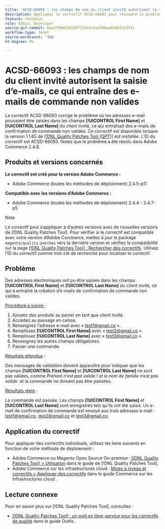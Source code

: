 ```yaml
---
title: 'ACSD-66093 : les champs de nom du client invité autorisent la saisie d’e-mails, ce qui entraîne des e-mails de commande non valides'
description: Appliquez le correctif ACSD-66093 pour résoudre le problème Adobe Commerce où il est possible de saisir des adresses e-mail dans les champs client invité **[!UICONTROL First Name]** et **[!UICONTROL Last Name]** et d’envoyer des e-mails de confirmation de commande non valides.
feature: Checkout
role: Admin, Developer
source-git-commit: 6ee2f99b53424071fda4cba9396aa039621135fc
workflow-type: tm+mt
source-wordcount: '366'
ht-degree: 0%

---
```



# ACSD-66093 : les champs de nom du client invité autorisent la saisie d’e-mails, ce qui entraîne des e-mails de commande non valides

Le correctif ACSD-66093 corrige le problème où les adresses e-mail pouvaient être saisies dans les champs **[!UICONTROL First Name]** et **[!UICONTROL Last Name]** du client invité, ce qui entraînait des e-mails de confirmation de commande non valides. Ce correctif est disponible lorsque la version 1.1.65 de [[!DNL Quality Patches Tool (QPT)]](/help/tools/quality-patches-tool/quality-patches-tool-to-self-serve-quality-patches.md) est installée. L’ID du correctif est ACSD-66093. Notez que le problème a été résolu dans Adobe Commerce 2.4.8.

## Produits et versions concernés

**Le correctif est créé pour la version Adobe Commerce :**

* Adobe Commerce (toutes les méthodes de déploiement) 2.4.5-p11

**Compatible avec les versions d’Adobe Commerce :**

* Adobe Commerce (toutes les méthodes de déploiement) 2.4.4 - 2.4.7-p5

>[!NOTE]
>
>Le correctif peut s’appliquer à d’autres versions avec de nouvelles versions de [!DNL Quality Patches Tool]. Pour vérifier si le correctif est compatible avec votre version d’Adobe Commerce, mettez à jour le package `magento/quality-patches` vers la dernière version et vérifiez la compatibilité sur la page [[!DNL Quality Patches Tool] : Rechercher des correctifs](https://experienceleague.adobe.com/tools/commerce-quality-patches/index.html). Utilisez l’ID du correctif comme mot-clé de recherche pour localiser le correctif.

## Problème

Des adresses électroniques ont pu être saisies dans les champs **[!UICONTROL First Name]** et **[!UICONTROL Last Name]** du client invité, ce qui a entraîné la création d’e-mails de confirmation de commande non valides.

<u>Procédure à suivre </u> :

1. Ajoutez des produits au panier en tant que client invité.
2. Accédez au passage en caisse.
3. Renseignez l’adresse e-mail avec « test1@gmail.co ».
4. Remplissez **[!UICONTROL First Name]** avec « <test2@gmail.co> ».
5. Remplissez **[!UICONTROL Last Name]** avec « <test3@gmail.co> ».
6. Renseignez les autres champs obligatoires.
7. Passer une commande.

<u>Résultats attendus</u> :

Des messages de validation doivent apparaître pour indiquer que les champs **[!UICONTROL First Name]** et **[!UICONTROL Last Name]** ne sont pas valides, comme *Prénom n’est pas valide ! et le nom de famille n’est pas valide.* et la commande ne doivent pas être passées.

<u>Résultats réels</u> :

La commande est passée.
Les champs **[!UICONTROL First Name]** et **[!UICONTROL Last Name]** sont enregistrés tels qu’ils ont été saisis.
Un e-mail de confirmation de commande est envoyé aux trois adresses e-mail : test1@gmail.co, test2@gmail.co et test3@gmail.co.

## Application du correctif

Pour appliquer des correctifs individuels, utilisez les liens suivants en fonction de votre méthode de déploiement :

* Adobe Commerce ou Magento Open Source On-premise : [[!DNL Quality Patches Tool] > Utilisation](/help/tools/quality-patches-tool/usage.md) dans le guide de [!DNL Quality Patches Tool].
* Adobe Commerce sur les infrastructures cloud : [Mises à niveau et correctifs > Appliquer des correctifs](https://experienceleague.adobe.com/docs/commerce-cloud-service/user-guide/develop/upgrade/apply-patches.html) dans le guide Commerce sur les infrastructures cloud .

## Lecture connexe

Pour en savoir plus sur [!DNL Quality Patches Tool], consultez :

* [[!DNL Quality Patches Tool] : un outil en libre-service pour les correctifs de qualité](/help/tools/quality-patches-tool/quality-patches-tool-to-self-serve-quality-patches.md) dans le guide Outils .
